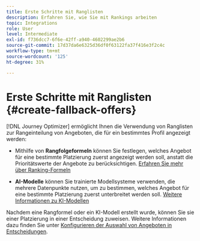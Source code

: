 ```yaml
---
title: Erste Schritte mit Ranglisten
description: Erfahren Sie, wie Sie mit Rankings arbeiten
topic: Integrations
role: User
level: Intermediate
exl-id: f736dcc7-6f6e-42ff-a940-4602299ae2b6
source-git-commit: 17d37da6e6325d36df0f63122fa37f416e3f2c4c
workflow-type: tm+mt
source-wordcount: '125'
ht-degree: 31%

---
```


# Erste Schritte mit Ranglisten {#create-fallback-offers}

[!DNL Journey Optimizer] ermöglicht Ihnen die Verwendung von Ranglisten zur Rangeinteilung von Angeboten, die für ein bestimmtes Profil angezeigt werden:

* Mithilfe von **Rangfolgeformeln** können Sie festlegen, welches Angebot für eine bestimmte Platzierung zuerst angezeigt werden soll, anstatt die Prioritätswerte der Angebote zu berücksichtigen. [Erfahren Sie mehr über Ranking-Formeln](create-ranking-formulas.md)

* **AI-Modelle** können Sie trainierte Modellsysteme verwenden, die mehrere Datenpunkte nutzen, um zu bestimmen, welches Angebot für eine bestimmte Platzierung zuerst unterbreitet werden soll. [Weitere Informationen zu KI-Modellen](ai-models.md)

Nachdem eine Rangformel oder ein KI-Modell erstellt wurde, können Sie sie einer Platzierung in einer Entscheidung zuweisen. Weitere Informationen dazu finden Sie unter [Konfigurieren der Auswahl von Angeboten in Entscheidungen](../offer-activities/configure-offer-selection.md).
